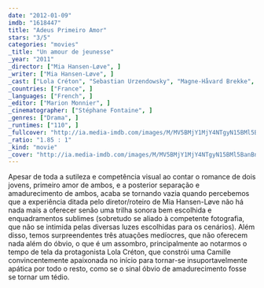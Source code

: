 ```yaml
---
date: "2012-01-09"
imdb: "1618447"
title: "Adeus Primeiro Amor"
stars: "3/5"
categories: "movies"
_title: "Un amour de jeunesse"
_year: "2011"
_director: ["Mia Hansen-Løve", ]
_writer: ["Mia Hansen-Løve", ]
_cast: ["Lola Créton", "Sebastian Urzendowsky", "Magne-Håvard Brekke", "Valérie Bonneton", "Serge Renko", "Özay Fecht", "Max Ricat", "Louis Dunbar", "Philippe Paimblanc", ]
_countries: ["France", ]
_languages: ["French", ]
_editor: ["Marion Monnier", ]
_cinematographer: ["Stéphane Fontaine", ]
_genres: ["Drama", ]
_runtimes: ["110", ]
_fullcover: "http://ia.media-imdb.com/images/M/MV5BMjY1MjY4NTgyN15BMl5BanBnXkFtZTcwNDEzMzU2Nw@@.jpg"
_ratio: "1.85 : 1"
_kind: "movie"
_cover: "http://ia.media-imdb.com/images/M/MV5BMjY1MjY4NTgyN15BMl5BanBnXkFtZTcwNDEzMzU2Nw@@._V1._SX95_SY140_.jpg"
---
```

Apesar de toda a sutileza e competência visual ao contar o romance de dois jovens, primeiro amor de ambos, e a posterior separação e amadurecimento de ambos, acaba se tornando vazia quando percebemos que a experiência ditada pelo diretor/roteiro de Mia Hansen-Løve não há nada mais a oferecer senão uma trilha sonora bem escolhida e enquadramentos sublimes (sobretudo se aliado à competente fotografia, que não se intimida pelas diversas luzes escolhidas para os cenários). Além disso, temos surpreendentes três atuações medíocres, que não oferecem nada além do óbvio, o que é um assombro, principalmente ao notarmos o tempo de tela da protagonista Lola Créton, que constrói uma Camille convincentemente apaixonada no início para tornar-se insuportavelmente apática por todo o resto, como se o sinal óbvio de amadurecimento fosse se tornar um tédio.

